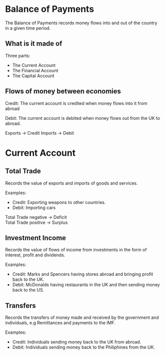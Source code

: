 # Balance of Payments #

The Balance of Payments records money flows into and out of the country in a given time period.

## What is it made of ##
Three parts:
- The Current Account
- The Financial Account
- The Capital Account

## Flows of money between economies #
Credit: The current account is credited when money flows into it from abroad

Debit: The current account is debited when money flows out from the UK to abroad.

Exports -> Credit
Imports -> Debit

# Current Account #

## Total Trade ##
Records the value of exports and imports of goods and services.

Examples:
- Credit: Exporting weapons to other countries.
- Debit: Importing cars

Total Trade negative -> Deficit  
Total Trade positive -> Surplus

## Investment Income ##
Records the value of flows of income from investments in the form of interest, profit and dividends.

Examples:
- Credit: Marks and Spencers having stores abroad and bringing profit back to the UK.
- Debit: McDonalds having restaurants in the UK and then sending money back to the US.

## Transfers ##
Records the transfers of money made and received by the government and individuals, e.g Remittances and payments to the IMF.

Examples:
- Credit: Individuals sending money back to the UK from abroad.
- Debit: Individuals sending money back to the Philiphines from the UK.
